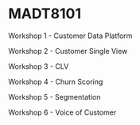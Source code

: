 # MADT8101

Workshop 1 - Customer Data Platform

Workshop 2 - Customer Single View

Workshop 3 - CLV

Workshop 4 - Churn Scoring

Workshop 5 - Segmentation

Workshop 6 - Voice of Customer
